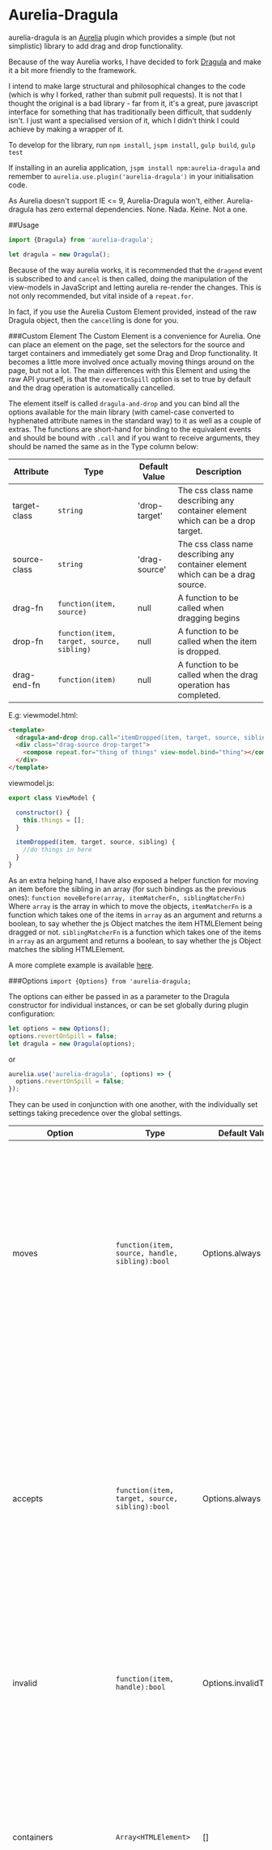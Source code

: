 # Aurelia-Dragula

aurelia-dragula is an [Aurelia](https://aurelia.io) plugin which provides a simple (but not simplistic) library to add drag and drop functionality.

Because of the way Aurelia works, I have decided to fork [Dragula](https://github.com/bevacqua/dragula) and make it a bit more friendly to the framework.

I intend to make large structural and philosophical changes to the code (which is why I forked, rather than submit pull requests).  It is not that I thought the original is a bad library - far from it, it's a great, pure javascript interface for something that has traditionally been difficult, that suddenly isn't.  I just want a specialised version of it, which I didn't think I could achieve by making a wrapper of it.

To develop for the library, run `npm install`, `jspm install`, `gulp build`, `gulp test`

If installing in an aurelia application, `jspm install npm:aurelia-dragula` and remember to `aurelia.use.plugin('aurelia-dragula')` in your initialisation code.

As Aurelia doesn't support IE <= 9, Aurelia-Dragula won't, either.  Aurelia-dragula has zero external dependencies.  None. Nada. Keine. Not a one.

##Usage

```javascript
import {Dragula} from 'aurelia-dragula';

let dragula = new Dragula();
```

Because of the way aurelia works, it is recommended that the `dragend` event is subscribed to and `cancel` is then called, doing the manipulation of the view-models in JavaScript and letting aurelia re-render the changes.  This is not only recommended, but vital inside of a `repeat.for`.

In fact, if you use the Aurelia Custom Element provided, instead of the raw Dragula object, then the `cancel`ling is done for you.

###Custom Element
The Custom Element is a convenience for Aurelia.  One can place an element on the page, set the selectors for the source and target containers and immediately get some Drag and Drop functionality.  It becomes a little more involved once actually moving things around on the page, but not a lot.  The main differences with this Element and using the raw API yourself, is that the `revertOnSpill` option is set to true by default and the drag operation is automatically cancelled.

The element itself is called `dragula-and-drop` and you can bind all the options available for the main library (with camel-case converted to hyphenated attribute names in the standard way) to it as well as a couple of extras.  The functions are short-hand for binding to the equivalent events and should be bound with `.call` and if you want to receive arguments, they should be named the same as in the Type column below:

Attribute | Type | Default Value | Description
--------|------|---------------|------------
target-class | `string` | 'drop-target' | The css class name describing any container element which can be a drop target.
source-class | `string` | 'drag-source' | The css class name describing any container element which can be a drag source.
drag-fn | `function(item, source)` | null | A function to be called when dragging begins
drop-fn | `function(item, target, source, sibling)` | null | A function to be called when the item is dropped.
drag-end-fn | `function(item)` | null | A function to be called when the drag operation has completed.

E.g:
viewmodel.html:
```html
<template>
  <dragula-and-drop drop.call="itemDropped(item, target, source, sibling)"></dragula-and-drop>
  <div class="drag-source drop-target">
    <compose repeat.for="thing of things" view-model.bind="thing"></compose>
  </div>
</template>
```
viewmodel.js:
```javascript
export class ViewModel {

  constructor() {
    this.things = [];
  }

  itemDropped(item, target, source, sibling) {
    //do things in here
  }
}
```

As an extra helping hand, I have also exposed a helper function for moving an item before the sibling in an array (for such bindings as the previous ones):
`function moveBefore(array, itemMatcherFn, siblingMatcherFn)`
Where `array` is the array in which to move the objects,
`itemMatcherFn` is a function which takes one of the items in `array` as an argument and returns a boolean, to say whether the js Object matches the item HTMLElement being dragged or not.
`siblingMatcherFn` is a function which takes one of the items in `array` as an argument and returns a boolean, to say whether the js Object matches the sibling HTMLElement.

A more complete example is available [here](https://github.com/michaelmalonenz/aurelia-dragula-example).



###Options
`import {Options} from 'aurelia-dragula;`

The options can either be passed in as a parameter to the Dragula constructor for individual instances, or can be set globally during plugin configuration:

```javascript
let options = new Options();
options.revertOnSpill = false;
let dragula = new Dragula(options);
```
or
```javascript
aurelia.use('aurelia-dragula', (options) => {
  options.revertOnSpill = false;
});
```

They can be used in conjunction with one another, with the individually set settings taking precedence over the global settings.

Option | Type | Default Value | Description
-------|------|---------------|-------------
moves | `function(item, source, handle, sibling):bool` | Options.always | When the drag operation is set to begin, this function is called to see whether the `item`, just before `sibling` in the DOM, to be dragged from `source`, by clicking on `handle` is allowed to be dragged.  Returning true begins the drag operation, returning false stops the drag from happening.
accepts | `function(item, target, source, sibling):bool` | Options.always | When the `item`, just before `sibling`, being dragged from `source` is dropped, this function is called to see whether the `target` container is allowed to accept the drop.  The resulting action depends on other options (`revertOnSpill` and `removeOnSpill`).  Returning true allows the drop, returning false causes the Spill action to complete.
invalid | `function(item, handle):bool` | Options.invalidTarget | When starting to drag an item, by clicking on handle, this function can decide that it's not valid to drag that item after all.
containers | `Array<HTMLElement>` | [] | Can pre-load an array of HTMLElements which are considered to be containers.  This list takes priority over the `isContainer` and `accepts` functions.  Containers are used to determine whether elements can be dragged and can be dropped.
isContainer | `function(item):bool` | Options.never | This function returns whether the item can be considered a container.  This is lower precedence than the `containers` and `accepts` options, but higher precendence than the `moves` function.
copy | `bool` | false | If this is set to true, then dropping an item will cause it to be copied, rather than moved.
copySortSource | `bool` | false |
revertOnSpill | `bool` | false | If the item is dropped outside of a valid container, then the drag operation will be reverted.
removeOnSpill | `bool` | false | If the item is dropped outside of a valid container, then the item will be removed from the DOM.
direction | `DIRECTION` | DIRECTION.VERTICAL | `DIRECTION` can be imported from aurelia-dragula and the other valid option is `HORIZONTAL`.  This tells aurelia-dragula which direction the drag operations are expected to happen in.
ignoreInputTextSelection | `bool` | true | If set to true, if the user clicks inside an input element, then the drag operations won't be started, allowing the user to select text inside an input without causing the element to drag.
mirrorContainer | `Node` | document.body | This is the container to which the mirror elements are added.  The mirror element is element being moved around with the mouse (not the semi-transparent placeholder element).


###Events
Events can be subscribed to by calling `dragula.on` with the event name and a callback.  They can be registered for multiple times, with different callbacks.

```javascript
dragula.on('drag', (el, source) => {
  //do a thing here
});
```

Events can be unsubscribed from by calling the `dragula.off` function.  If only an event type is passed, then all subscribers for that event will be unsubscribed.  If a function is also given, then only the subscriber with the matching callback will be unsubscribed:

```javascript
let fn = (el, source) => {
  //do a thing here
};
dragula.on('drag', fn);

dragula.off('drag', fn);
dragula.off('dragend');
```

If you only want the event to fire exactly once, then instead of registering and de-registering manually, the `dragula.once` registration function may be used:

```javascript
dragula.once('drag', (el, source) => {
  //do a thing here
});
```

Event Name | Listener Arguments               | Event Description
-----------|----------------------------------|-------------------------------------------------------------------------------------
`drag`     | `el, source`                     | `el` was lifted from `source`
`dragend`  | `el`                             | Dragging event for `el` ended with either `cancel`, `remove`, or `drop`
`drop`     | `el, target, source, sibling`    | `el` was dropped into `target` before a `sibling` element, and originally came from `source`
`cancel`   | `el, container, source`          | `el` was being dragged but it got nowhere and went back into `container`, its last stable parent; `el` originally came from `source`
`remove`   | `el, container, source`          | `el` was being dragged but it got nowhere and it was removed from the DOM. Its last stable parent was `container`, and originally came from `source`
`shadow`   | `el, container, source`          | `el`, _the visual aid shadow_, was moved into `container`. May trigger many times as the position of `el` changes, even within the same `container`; `el` originally came from `source`
`over`     | `el, container, source`          | `el` is over `container`, and originally came from `source`
`out`      | `el, container, source`          | `el` was dragged out of `container` or dropped, and originally came from `source`
`cloned`   | `clone, original, type`          | DOM element `original` was cloned as `clone`, of `type` _(`'mirror'` or `'copy'`)_. Fired for mirror images and when `copy: true`
